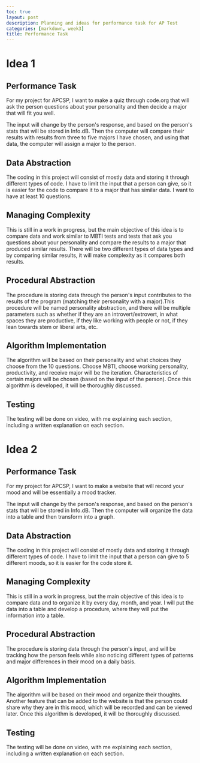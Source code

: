 ```yaml
---
toc: true
layout: post
description: Planning and ideas for performance task for AP Test
categories: [markdown, week3]
title: Performance Task
---
```


# Idea 1

## Performance Task

For my project for APCSP, I want to make a quiz through code.org that will ask the person questions about your personality and then decide a major that will fit you well. 

The input will change by the person's response, and based on the person's stats that will be stored in Info.dB. Then the computer will compare their results with results from three to five majors I have chosen, and using that data, the computer will assign a major to the person. 

## Data Abstraction

The coding in this project will consist of mostly data and storing it through different types of code. I have to limit the input that a person can give, so it is easier for the code to compare it to a major that has similar data. I want to have at least 10 questions. 

## Managing Complexity

This is still in a work in progress, but the main objective of this idea is to compare data and work similar to MBTI tests and tests that ask you questions about your personality and compare the results to a major that produced similar results. There will be two different types of data types and by comparing similar results, it will make complexity as it compares both results.

## Procedural Abstraction

The procedure is storing data through the person's input contributes to the results of the program (matching their personality with a major).This procedure will be named personality abstraction, and there will be multiple parameters such as whether if they are an introvert/extrovert, in what spaces they are productive, if they like working with people or not, if they lean towards stem or liberal arts, etc.

## Algorithm Implementation

The algorithm will be based on their personality and what choices they choose from the 10 questions. Choose MBTI, choose working personality, productivity, and receive major will be the iteration. Characteristics of certain majors will be chosen (based on the input of the person). Once this algorithm is developed, it will be thoroughly discussed.

## Testing

The testing will be done on video, with me explaining each section, including a written explanation on each section. 


# Idea 2

## Performance Task

For my project for APCSP, I want to make a website that will record your mood and will be essentially a mood tracker.

The input will change by the person's response, and based on the person's stats that will be stored in Info.dB. Then the computer will organize the data into a table and then transform into a graph.

## Data Abstraction

The coding in this project will consist of mostly data and storing it through different types of code. I have to limit the input that a person can give to 5 different moods, so it is easier for the code store it.

## Managing Complexity

This is still in a work in progress, but the main objective of this idea is to compare data and to organize it by every day, month, and year. I will put the data into a table and develop a procedure, where they will put the information into a table.

## Procedural Abstraction

The procedure is storing data through the person's input, and will be tracking how the person feels while also noticing different types of patterns and major differences in their mood on a daily basis. 

## Algorithm Implementation

The algorithm will be based on their mood and organize their thoughts. Another feature that can be added to the website is that the person could share why they are in this mood, which will be recorded and can be viewed later. Once this algorithm is developed, it will be thoroughly discussed.

## Testing

The testing will be done on video, with me explaining each section, including a written explanation on each section. 